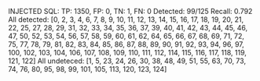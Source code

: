 INJECTED SQL: TP: 1350, FP: 0, TN: 1, FN: 0
Detected: 99/125
Recall: 0.792
All detected: [0, 2, 3, 4, 6, 7, 8, 9, 10, 11, 12, 13, 14, 15, 16, 17, 18, 19, 20, 21, 22, 25, 27, 28, 29, 31, 32, 33, 34, 35, 36, 37, 39, 40, 41, 42, 43, 44, 45, 46, 47, 50, 52, 53, 54, 56, 57, 58, 59, 60, 61, 62, 64, 65, 66, 67, 68, 69, 71, 72, 75, 77, 78, 79, 81, 82, 83, 84, 85, 86, 87, 88, 89, 90, 91, 92, 93, 94, 96, 97, 100, 102, 103, 104, 106, 107, 108, 109, 110, 111, 112, 114, 115, 116, 117, 118, 119, 121, 122]
All undeteced: [1, 5, 23, 24, 26, 30, 38, 48, 49, 51, 55, 63, 70, 73, 74, 76, 80, 95, 98, 99, 101, 105, 113, 120, 123, 124]
